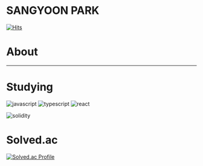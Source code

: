 # SANGYOON PARK

[![Hits](https://hits.seeyoufarm.com/api/count/incr/badge.svg?url=https%3A%2F%2Fgithub.com%2Fonlyoon&count_bg=%23317773&title_bg=%23E2D1F9&icon=github.svg&icon_color=%23000000&title=hits&edge_flat=false)](https://hits.seeyoufarm.com)

# About
---

# Studying
![javascript](https://img.shields.io/badge/JavaScript-F7DF1E.svg?&style=for-the-badge&logo=JavaScript&logoColor=black)
![typescript](https://img.shields.io/badge/typescript-3178C6.svg?&style=for-the-badge&logo=typescript&logoColor=white)
![react](https://img.shields.io/badge/react-61DAFB.svg?&style=for-the-badge&logo=react&logoColor=363636)

![solidity](https://img.shields.io/badge/solidity-363636.svg?&style=for-the-badge&logo=solidity&logoColor=white)

# Solved.ac

[![Solved.ac Profile](http://mazassumnida.wtf/api/v2/generate_badge?boj=parkyoon97)](https://solved.ac/parkyoon97/)

